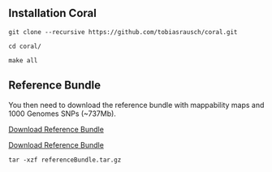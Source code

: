 Installation Coral
------------------

`git clone --recursive https://github.com/tobiasrausch/coral.git`

`cd coral/`

`make all`


Reference Bundle
----------------

You then need to download the reference bundle with mappability maps and 1000 Genomes SNPs (~737Mb).

[Download Reference Bundle](https://drive.google.com/file/d/1EfM4SdIYv4vAwz-Ri9nMxoCd4vZMMBf4/view?usp=sharing)

[Download Reference Bundle](https://drive.google.com/uc?export=download&id=1EfM4SdIYv4vAwz-Ri9nMxoCd4vZMMBf4)

`tar -xzf referenceBundle.tar.gz`




